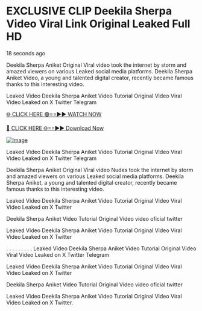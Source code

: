 # EXCLUSIVE CLIP Deekila Sherpa Video Viral Link Original Leaked Full HD

18 seconds ago

Deekila Sherpa Aniket Original Viral video took the internet by storm and amazed viewers on various Leaked social media platforms. Deekila Sherpa Aniket Video, a young and talented digital creator, recently became famous thanks to this interesting video.

Leaked Video Deekila Sherpa Aniket Video Tutorial Original Video Viral Video Leaked on X Twitter Telegram

[🌐 CLICK HERE 🟢==►► WATCH NOW](https://4k-stream-tv01.blogspot.com/2025/01/vai00.html)

[🔴 CLICK HERE 🌐==►► Download Now](https://4k-stream-tv01.blogspot.com/2025/01/vai00.html)

[![Image](https://github.com/user-attachments/assets/e56145be-cdde-492a-a37d-61dec478b377)](https://4k-stream-tv01.blogspot.com/2025/01/vai00.html)

Leaked Video Deekila Sherpa Aniket Video Tutorial Original Video Viral Video Leaked on X Twitter Telegram

Deekila Sherpa Aniket Original Viral video Nudes took the internet by storm and amazed viewers on various Leaked social media platforms. Deekila Sherpa Aniket, a young and talented digital creator, recently became famous thanks to this interesting video.

Leaked Video Deekila Sherpa Aniket Video Tutorial Original Video Viral Video Leaked on X Twitter

Deekila Sherpa Aniket Video Tutorial Original Video video oficial twitter

Leaked Video Deekila Sherpa Aniket Video Tutorial Original Video Viral Video Leaked on X Twitter

. . . . . . . . . Leaked Video Deekila Sherpa Aniket Video Tutorial Original Video Viral Video Leaked on X Twitter Telegram

Leaked Video Deekila Sherpa Aniket Video Tutorial Original Video Viral Video Leaked on X Twitter

Deekila Sherpa Aniket Video Tutorial Original Video video oficial twitter

Leaked Video Deekila Sherpa Aniket Video Tutorial Original Video Viral Video Leaked on X Twitter.
